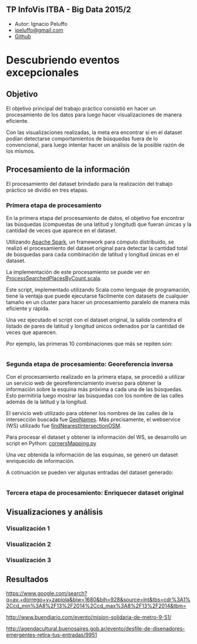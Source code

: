 TP InfoVis ITBA - Big Data 2015/2
-----------------------------------

* Autor: Ignacio Peluffo
* [ipeluffo@gmail.com](mailto:ipeluffo@gmail.com)
* [Github](https://www.github.com/ipeluffo)

# Descubriendo eventos excepcionales

## Objetivo

El objetivo principal del trabajo práctico consistió en hacer un procesamiento de los datos para luego hacer visualizaciones de manera eficiente.

Con las visualizaciones realizadas, la meta era encontrar si en el dataset podían detectarse comportamientos de búsquedas fuera de lo convencional, para luego intentar hacer un análisis de la posible razón de los mismos.

## Procesamiento de la información

El procesamiento del dataset brindado para la realización del trabajo práctico se dividió en tres etapas.

### Primera etapa de procesamiento

En la primera etapa del procesamiento de datos, el objetivo fue encontrar las búsquedas (compuestas de una latitud y longitud) que fueran únicas y la cantidad de veces que aparece en el dataset.

Utilizando [Apache Spark](https://en.wikipedia.org/wiki/Apache_Spark), un framework para cómputo distribuido, se realizó el procesamiento del dataset original para detectar la cantidad total de búsquedas para cada combinación de latitud y longitud únicas en el dataset.

La implementación de este procesamiento se puede ver en [ProcessSearchedPlacesByCount.scala](https://github.com/ipeluffo/InfoVisDataProcessing/blob/master/src/main/scala/ipeluffo/ProcessSearchedPlacesByCount.scala).

Este script, implementado utilizando Scala como lenguaje de programación, tiene la ventaja que puede ejecutarse fácilmente con datasets de cualquier tamaño en un cluster para hacer un procesamiento paralelo de manera más eficiente y rápida.

Una vez ejecutado el script con el dataset original, la salida contendra el listado de pares de latitud y longitud únicos ordenados por la cantidad de veces que aparecen.

Por ejemplo, las primeras 10 combinaciones que más se repiten son:
```

```

### Segunda etapa de procesamiento: Georeferencia inversa

Con el procesamiento realizado en la primera etapa, se procedió a utilizar un servicio web de georeferenciamiento inverso para obtener la información sobre la esquina más próxima a cada una de las búsquedas. Esto permitiría luego mostrar las búsquedas con los nombre de las calles además de la latitud y la longitud.

El servicio web utilizado para obtener los nombres de las calles de la intersección buscada fue [GeoNames](http://www.geonames.org/). Más precisamente, el webservice (WS) utilizado fue [findNearestIntersectionOSM](http://www.geonames.org/maps/osm-reverse-geocoder.html#findNearestIntersectionOSM).

Para procesar el dataset y obtener la información del WS, se desarrolló un script en Python: [cornersMapping.py](https://github.com/ipeluffo/itba-infovis-2015/blob/master/cornersMapping.py) 

Una vez obtenida la información de las esquinas, se generó un dataset enriquecido de información.

A cotinuación se pueden ver algunas entradas del dataset generado:
```

```

### Tercera etapa de procesamiento: Enriquecer dataset original

## Visualizaciones y análisis

<!--
<script type='text/javascript' src='https://public.tableau.com/javascripts/api/viz_v1.js'></script>
--->

### Visualización 1

<!--
<div class='tableauPlaceholder' style='width: 2048px; height: 742px;'><noscript><a href='#'><img alt='Sheet 1 ' src='https:&#47;&#47;public.tableau.com&#47;static&#47;images&#47;IT&#47;ITBA-InfoVis-2015-01&#47;Sheet1&#47;1_rss.png' style='border: none' /></a></noscript><object class='tableauViz' width='982' height='742' style='display:none;'><param name='host_url' value='https%3A%2F%2Fpublic.tableau.com%2F' /> <param name='site_root' value='' /><param name='name' value='ITBA-InfoVis-2015-01&#47;Sheet1' /><param name='tabs' value='no' /><param name='toolbar' value='yes' /><param name='static_image' value='https:&#47;&#47;public.tableau.com&#47;static&#47;images&#47;IT&#47;ITBA-InfoVis-2015-01&#47;Sheet1&#47;1.png' /> <param name='animate_transition' value='yes' /><param name='display_static_image' value='yes' /><param name='display_spinner' value='yes' /><param name='display_overlay' value='yes' /><param name='display_count' value='yes' /><param name='showVizHome' value='no' /><param name='showTabs' value='y' /><param name='bootstrapWhenNotified' value='true' /></object></div>
-->

### Visualización 2

<!--
<div class='tableauPlaceholder' style='width: 982px; height: 742px;'><noscript><a href='#'><img alt='Sheet 2 ' src='https:&#47;&#47;public.tableau.com&#47;static&#47;images&#47;IT&#47;ITBA-InfoVis-Visualizacin2&#47;Sheet2&#47;1_rss.png' style='border: none' /></a></noscript><object class='tableauViz' width='982' height='742' style='display:none;'><param name='host_url' value='https%3A%2F%2Fpublic.tableau.com%2F' /> <param name='site_root' value='' /><param name='name' value='ITBA-InfoVis-Visualizacin2&#47;Sheet2' /><param name='tabs' value='no' /><param name='toolbar' value='yes' /><param name='static_image' value='https:&#47;&#47;public.tableau.com&#47;static&#47;images&#47;IT&#47;ITBA-InfoVis-Visualizacin2&#47;Sheet2&#47;1.png' /> <param name='animate_transition' value='yes' /><param name='display_static_image' value='yes' /><param name='display_spinner' value='yes' /><param name='display_overlay' value='yes' /><param name='display_count' value='yes' /><param name='showVizHome' value='no' /><param name='showTabs' value='y' /><param name='bootstrapWhenNotified' value='true' /></object></div>
-->

### Visualización 3

<!--
<div class='tableauPlaceholder' style='width: 982px; height: 742px;'><noscript><a href='#'><img alt='Sheet 3 ' src='https:&#47;&#47;public.tableau.com&#47;static&#47;images&#47;IT&#47;ITBA-InfoVis-Visualizacin3&#47;Sheet3&#47;1_rss.png' style='border: none' /></a></noscript><object class='tableauViz' width='982' height='742' style='display:none;'><param name='host_url' value='https%3A%2F%2Fpublic.tableau.com%2F' /> <param name='site_root' value='' /><param name='name' value='ITBA-InfoVis-Visualizacin3&#47;Sheet3' /><param name='tabs' value='no' /><param name='toolbar' value='yes' /><param name='static_image' value='https:&#47;&#47;public.tableau.com&#47;static&#47;images&#47;IT&#47;ITBA-InfoVis-Visualizacin3&#47;Sheet3&#47;1.png' /> <param name='animate_transition' value='yes' /><param name='display_static_image' value='yes' /><param name='display_spinner' value='yes' /><param name='display_overlay' value='yes' /><param name='display_count' value='yes' /><param name='showVizHome' value='no' /><param name='showTabs' value='y' /><param name='bootstrapWhenNotified' value='true' /></object></div>
-->

## Resultados

https://www.google.com/search?q=av.+dorrego+y+zapiola&biw=1680&bih=928&source=lnt&tbs=cdr%3A1%2Ccd_min%3A8%2F13%2F2014%2Ccd_max%3A8%2F13%2F2014&tbm=

http://www.buendiario.com/evento/mision-solidaria-de-metro-9-51/

http://agendacultural.buenosaires.gob.ar/evento/desfile-de-disenadores-emergentes-retira-tus-entradas/9951
